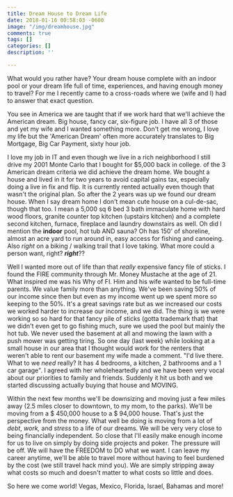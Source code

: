 ```yaml
---
title: Dream House to Dream Life
date: 2018-01-16 00:58:03 -0600
image: "/img/dreamhouse.jpg"
comments: true
tags: []
categories: []
description: ''

---
```

What would you rather have? Your dream house complete with an indoor pool or your dream life full of time, experiences, and having enough money to travel? For me I recently came to a cross-roads where we (wife and I) had to answer that exact question.

You see in America we are taught that if we work hard that we'll achieve the American dream. Big house, fancy car, six-figure job. I have all 3 of those and yet my wife and I wanted something more. Don't get me wrong, I love my life but the 'American Dream' often more accurately translates to Big Mortgage, Big Car Payment, sixty hour job.

I love my job in IT and even though we live in a rich neighborhood I still drive my 2001 Monte Carlo that I bought for $5,000 back in college. of the 3 American dream criteria we did achieve the dream home. We bought a house and lived in it for two years to avoid capital gains tax, especially doing a live in fix and flip. It is currently rented actually even though that wasn't the original plan. So after the 2 years was up we found our dream house. When I say dream home I don't mean cute house on a cul-de-sac, though that too. I mean a 5,000 sq 6 bed 3 bath immaculate home with hard wood floors, granite counter top kitchen (upstairs kitchen) and a complete second kitchen, furnace, fireplace and laundry downstairs as well. Oh did I mention the **indoor** pool, hot tub AND sauna? Oh has 150' of shoreline, almost an acre yard to run around in, easy access for fishing and canoeing. Also _right_ on a biking / walking trail that I love taking. What more could a person want, right? **_right_**??

Well I wanted more out of life than that _really_ expensive fancy file of sticks. I found the FIRE community through Mr. Money Mustache at the age of 21. What inspired me was his Why of FI. Him and his wife wanted to be full-time parents. We value family more than anything. We've been saving 50% of our income since then but even as my income went up we spent more so keeping to the 50%. It's a great savings rate but as we increased our costs we worked harder to increase our income, and we did. The thing is we were working so so hard for that fancy pile of sticks (gotta trademark that) that we didn't even get to go fishing much, sure we used the pool but mainly the hot tub. We never used the basement at all and mowing the lawn with a push mower was getting tiring. So one day (last week) while looking at a small house in our area that I thought would work for the renters that weren't able to rent our basement my wife made a comment. "I'd live there. What to we _need_ really? It has 4 bedrooms, a kitchen, 2 bathrooms and a 1 car garage". I agreed with her wholeheartedly and we have been very vocal about our priorities to family and friends. Suddenly it hit us both and we started discussing actually buying that house and MOVING.

Within the next few months we'll be downsizing and moving just a few miles away (2.5 miles closer to downtown, to my mom, to the parks). We'll be moving from a $ 450,000 house to a $ 94,000 house. That's just the perspective from the money. What well be doing is moving from a lot of _debt_, _work,_ and _stress_ to a life of our dreams. We will be very very close to being financially independent. So close that I'll easily make enough income for us to live on simply by doing side projects and poker. The pressure will be off. We will have the FREEDOM to DO what we want. I can leave my career anytime, we'll be able to travel more without having to feel burdened by the cost (we still travel hack mind you). We are simply stripping away what costs so much and doesn't matter to what costs so little and does.

So here we come world! Vegas, Mexico, Florida, Israel, Bahamas and more!